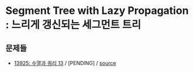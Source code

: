 # Segment Tree with Lazy Propagation : 느리게 갱신되는 세그먼트 트리

## 문제들

 - [13925: 수열과 쿼리 13](https://www.acmicpc.net/problem/13925) / \[PENDING\] / [source](../../sources/13925.cpp)
